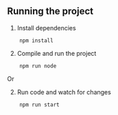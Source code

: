 ## Running the project

1. Install dependencies

```
    npm install
```

2. Compile and run the project

```
    npm run node
```

Or

2. Run code and watch for changes

```
    npm run start
```
